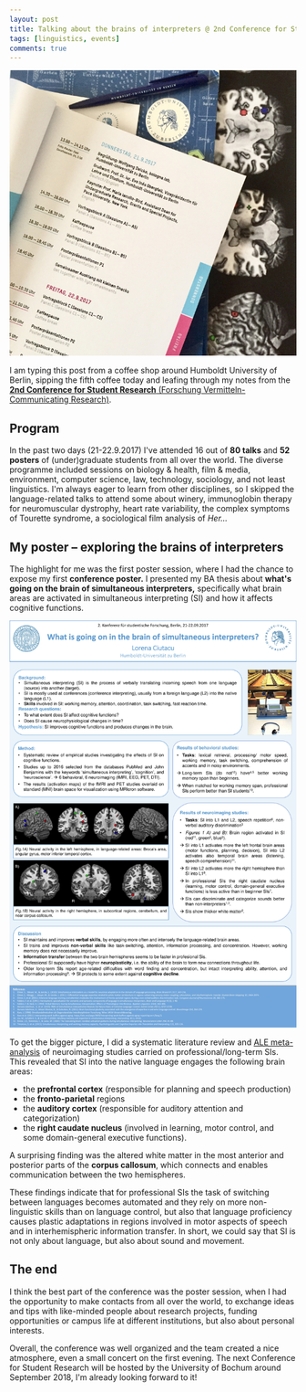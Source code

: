 ```yaml
---
layout: post
title: Talking about the brains of interpreters @ 2nd Conference for Student Research in Berlin
tags: [linguistics, events]
comments: true
---
```


![cover](../assets/img/stuko17.jpg)

I am typing this post from a coffee shop around Humboldt University of Berlin, sipping the fifth coffee today and leafing through my notes from the [**2nd Conference for Student Research** (Forschung Vermitteln-Communicating Research)](https://www.hu-berlin.de/de/einrichtungen-organisation/verwaltung/bolognalab/zweite-konferenz-fuer-studentische-forschung). 

## Program

In the past two days (21-22.9.2017) I've attended 16 out of **80 talks** and **52 posters** of (under)graduate students from all over the world. The diverse programme included sessions on biology & health, film & media, environment, computer science, law, technology, sociology, and not least linguistics. I'm always eager to learn from other disciplines, so I skipped the language-related talks to attend some about winery, immunoglobin therapy for neuromuscular dystrophy, heart rate variability, the complex symptoms of Tourette syndrome, a sociological film analysis of *Her...*

## My poster – exploring the brains of interpreters

The highlight for me was the first poster session, where I had the chance to expose my first **conference poster.** I presented my BA thesis about **what's going on the brain of simultaneous interpreters,** specifically what brain areas are activated in simultaneous interpreting (SI) and how it affects cognitive functions. 

![poster](../assets/img/posterTranslatorsBrain.jpg)

To get the bigger picture, I did a systematic literature review and [ALE meta-analysis](https://www.brainmap.org/ale/) of neuroimaging studies carried on professional/long-term SIs. This revealed that SI into the native language engages the following brain areas:
* the **prefrontal cortex** (responsible for planning and speech production)
* the **fronto-parietal** regions
* the **auditory cortex** (responsible for auditory attention and categorization)
* the **right caudate nucleus** (involved in learning, motor control, and some domain-general executive functions). 

A surprising finding was the altered white matter in the most anterior and posterior parts of the **corpus callosum**, which connects and enables communication between the two hemispheres. 

These findings indicate that for professional SIs the task of switching between languages becomes automated and they rely on more non-linguistic skills than on language control, but also that language proficiency causes plastic adaptations in regions involved in motor aspects of speech and in interhemispheric information transfer. In short, we could say that SI is not only about language, but also about sound and movement.


## The end

I think the best part of the conference was the poster session, when I had the opportunity to make contacts from all over the world, to exchange ideas and tips with like-minded people about research projects, funding opportunities or campus life at different institutions, but also about personal interests. 

Overall, the conference was well organized and the team created a nice atmosphere, even a small concert on the first evening. The next Conference for Student Research will be hosted by the University of Bochum around September 2018, I'm already looking forward to it!